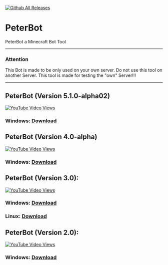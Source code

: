 [![Github All Releases](https://img.shields.io/github/downloads/peter12908/PeterBOT/total.svg)]() 
<html>
  <head>
  </head>
  <body>
    <h1>PeterBot</h1>

PeterBot a Minecraft Bot Tool
    <Hr>
    <h3>Attention</h3>
    This Bot is made to be only used on your own server. Do not use this tool on another Server. This tool is made for testing the "own" Server!!!
    <Hr>
<h2>PeterBot (Version 5.1.0-alpha02)</h2>
<a href="https://www.youtube.com/watch?v=95oSpmI41tk"><img alt="YouTube Video Views" src="https://img.shields.io/youtube/views/95oSpmI41tk?style=social"></a>
<h3>Windows: <a href="https://github.com/peter12908/PeterBOT/releases/download/5.1.0-alpha02/PeterBot-win32-x64.zip">Download</a></h3>

<h2>PeterBot (Version 4.0-alpha)</h2>
<a href="https://www.youtube.com/watch?v=G-uGHHArtXs"><img alt="YouTube Video Views" src="https://img.shields.io/youtube/views/G-uGHHArtXs?style=social"></a>
<h3>Windows: <a href="https://github.com/peter12908/PeterBOT/releases/download/v4.0-alpha/PeterBot-win32-x64.zip">Download</a></h3>

<h2>PeterBot (Version 3.0):</h2>
<a href="https://www.youtube.com/watch?v=hT-4OB2Cs6A"><img alt="YouTube Video Views" src="https://img.shields.io/youtube/views/hT-4OB2Cs6A?style=social"></a>
<h3>Windows: <a href="https://workupload.com/file/w8NzX5Y4">Download</a></h3>
<h3>Linux: <a href="https://workupload.com/file/rLCJTZqb">Download</a></h3>

<h2>PeterBot (Version 2.0):</h2>
<a href="https://www.youtube.com/watch?v=-IL9E8wsyHE"><img alt="YouTube Video Views" src="https://img.shields.io/youtube/views/-IL9E8wsyHE?style=social"></a>
<h3>Windows: <a href="https://workupload.com/file/zYTxdNcG">Download</a></h3>
</body>
</html>
